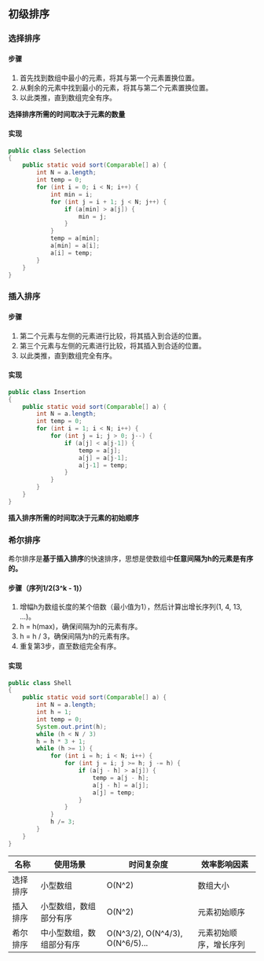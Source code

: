 ## 初级排序

### 选择排序

#### 步骤

1. 首先找到数组中最小的元素，将其与第一个元素置换位置。
2. 从剩余的元素中找到最小的元素，将其与第二个元素置换位置。
3. 以此类推，直到数组完全有序。

**选择排序所需的时间取决于元素的数量**

#### 实现

```java
public class Selection
{
    public static void sort(Comparable[] a) {
        int N = a.length;
        int temp = 0;
        for (int i = 0; i < N; i++) {
            int min = i;
            for (int j = i + 1; j < N; j++) {
                if (a[min] > a[j]) {
                    min = j;
                }
            }
        	temp = a[min];
            a[min] = a[i];
            a[i] = temp;
        }
    }
}
```



### 插入排序

#### 步骤

1. 第二个元素与左侧的元素进行比较，将其插入到合适的位置。
2. 第三个元素与左侧的元素进行比较，将其插入到合适的位置。
3. 以此类推，直到数组完全有序。

#### 实现

```java
public class Insertion
{
    public static void sort(Comparable[] a) {
        int N = a.length;
    	int temp = 0;
   		for (int i = 1; i < N; i++) {
      		for (int j = i; j > 0; j--) {
        		if (a[j] < a[j-1]) {
          			temp = a[j];
          			a[j] = a[j-1];
          			a[j-1] = temp;
        		}
      		}
    	}
    }
}
```

**插入排序所需的时间取决于元素的初始顺序**

### 希尔排序

希尔排序是**基于插入排序**的快速排序，思想是使数组中**任意间隔为h的元素是有序的。**

#### 步骤（序列1/2(3^k - 1)）

1. 增幅h为数组长度的某个倍数（最小值为1），然后计算出增长序列(1, 4, 13, ...)。
2. h = h(max)，确保间隔为h的元素有序。
3. h = h / 3，确保间隔为h的元素有序。
4. 重复第3步，直至数组完全有序。

#### 实现

```java
public class Shell
{
    public static void sort(Comparable[] a) {
        int N = a.length;
    	int h = 1;
    	int temp = 0;
    	System.out.print(h);
    	while (h < N / 3)
      	h = h * 3 + 1;
    	while (h >= 1) {
      		for (int i = h; i < N; i++) {
        		for (int j = i; j >= h; j -= h) {
          			if (a[j - h] > a[j]) {
            			temp = a[j - h];
            			a[j - h] = a[j];
            			a[j] = temp;
          			}
        		}
      		}
      		h /= 3;
    	}
    }
}
```





| 名称     | 使用场景                 | 时间复杂度                      | 效率影响因素           |
| -------- | ------------------------ | ------------------------------- | ---------------------- |
| 选择排序 | 小型数组                 | O(N^2)                          | 数组大小               |
| 插入排序 | 小型数组，数组部分有序   | O(N^2)                          | 元素初始顺序           |
| 希尔排序 | 中小型数组，数组部分有序 | O(N^3/2), O(N^4/3), O(N^6/5)... | 元素初始顺序，增长序列 |



